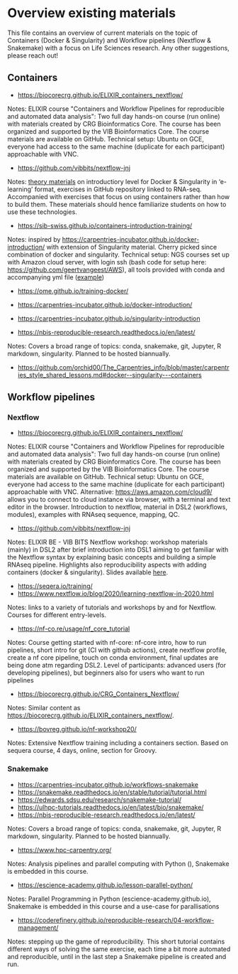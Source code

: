 # Overview existing materials
This file contains an overview of current materials on the topic of Containers (Docker & Singularity) and Workflow pipelines (Nextflow & Snakemake) with a focus on Life Sciences research. Any other suggestions, please reach out! 

## Containers

- https://biocorecrg.github.io/ELIXIR_containers_nextflow/

Notes: ELIXIR course "Containers and Workflow Pipelines for reproducible and automated data analysis": Two full day hands-on course (run online) with materials created by CRG Bioinformatics Core. The course has been organized and supported by the VIB Bioinformatics Core. The course materials are available on GitHub. Technical setup: Ubuntu on GCE, everyone had access to the same machine (duplicate for each participant) approachable with VNC. 

- https://github.com/vibbits/nextflow-jnj

Notes: [theory materials](https://elearning.bits.vib.be/courses/introduction-to-docker/) on introductiory level for Docker & Singularity in ‘e-learning’ format, exercises in GitHub repository linked to RNA-seq. Accompanied with exercises that focus on using containers rather than how to build them. These materials should hence familiarize students on how to use these technologies. 

- https://sib-swiss.github.io/containers-introduction-training/ 

Notes: inspired by https://carpentries-incubator.github.io/docker-introduction/ with extension of Singularity material. Cherry picked since combination of docker and singularity. Technical setup: NGS courses set up with Amazon cloud server, with login ssh (bash code for setup here: https://github.com/geertvangeest/AWS), all tools provided with conda and accompanying yml file ([example](https://sib-swiss.github.io/NGS-variants-training/day1/server_login/))

- https://ome.github.io/training-docker/
- https://carpentries-incubator.github.io/docker-introduction/

- https://carpentries-incubator.github.io/singularity-introduction
- https://nbis-reproducible-research.readthedocs.io/en/latest/

Notes: Covers a broad range of topics: conda, snakemake, git, Jupyter, R markdown, singularity. Planned to be hosted biannually. 

- https://github.com/orchid00/The_Carpentries_info/blob/master/carpentries_style_shared_lessons.md#docker--singularity---containers


## Workflow pipelines
### Nextflow
- https://biocorecrg.github.io/ELIXIR_containers_nextflow/

Notes: ELIXIR course "Containers and Workflow Pipelines for reproducible and automated data analysis": Two full day hands-on course (run online) with materials created by CRG Bioinformatics Core. The course has been organized and supported by the VIB Bioinformatics Core. The course materials are available on GitHub. Technical setup: Ubuntu on GCE, everyone had access to the same machine (duplicate for each participant) approachable with VNC. Alternative: https://aws.amazon.com/cloud9/ allows you to connect to cloud instance via browser, with a terminal and text editor in the browser. Introduction to nextflow, material in DSL2 (workflows, modules), examples with RNAseq sequence, mapping, QC. 

- https://github.com/vibbits/nextflow-jnj

Notes: ELIXIR BE - VIB BITS Nextflow workshop: workshop materials (mainly) in DSL2 after brief introduction into DSL1 aiming to get familiar with the Nextflow syntax by explaining basic concepts and building a simple RNAseq pipeline. Highlights also reproducibility aspects with adding containers (docker & singularity). Slides available [here](https://github.com/vibbits/nextflow-jnj/blob/master/presentation/slidedeck.pdf). 

- https://seqera.io/training/
- https://www.nextflow.io/blog/2020/learning-nextflow-in-2020.html

Notes: links to a variety of tutorials and workshops by and for Nextflow. Courses for different entry-levels. 

- https://nf-co.re/usage/nf_core_tutorial

Notes: Course getting started with nf-core: nf-core intro, how to run pipelines, short intro for git (CI with github actions), create nextflow profile, create a nf core pipeline, touch on conda environment, final updates are being done atm regarding DSL2. Level of participants: advanced users (for developing pipelines), but beginners also for users who want to run pipelines 

- https://biocorecrg.github.io/CRG_Containers_Nextflow/

Notes: Similar content as https://biocorecrg.github.io/ELIXIR_containers_nextflow/. 

- https://bovreg.github.io/nf-workshop20/ 

Notes: Extensive Nextflow training including a containers section. Based on sequera course, 4 days, online, section for Groovy. 
 
### Snakemake
- https://carpentries-incubator.github.io/workflows-snakemake
- https://snakemake.readthedocs.io/en/stable/tutorial/tutorial.html
- https://edwards.sdsu.edu/research/snakemake-tutorial/
- https://ulhpc-tutorials.readthedocs.io/en/latest/bio/snakemake/
- https://nbis-reproducible-research.readthedocs.io/en/latest/

Notes: Covers a broad range of topics: conda, snakemake, git, Jupyter, R markdown, singularity. Planned to be hosted biannually. 

- https://www.hpc-carpentry.org/

Notes: Analysis pipelines and parallel computing with Python (), Snakemake is embedded in this course. 

- https://escience-academy.github.io/lesson-parallel-python/

Notes: Parallel Programming in Python (escience-academy.github.io), Snakemake is embedded in this course and a use-case for parallisations

- https://coderefinery.github.io/reproducible-research/04-workflow-management/

Notes: stepping up the game of reproducibility. This short tutorial contains different ways of solving the same exercise, each time a bit more automated and reproducible, until in the last step a Snakemake pipeline is created and run.  